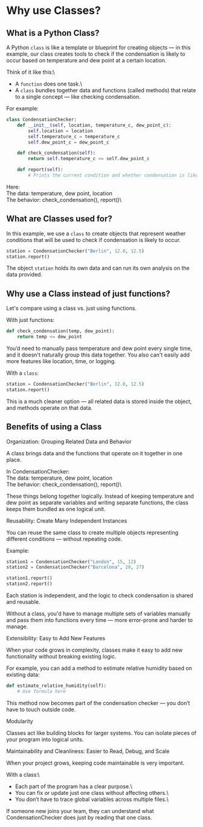 # Why use Classes?

## What is a Python Class?

A Python `class` is like a template or blueprint for creating objects — in this example, our class 
creates tools to check if the condensation is likely to occur based on temperature and dew point at
a certain location.

Think of it like this:\
- A `function` does one task.\
- A `class` bundles together data and functions (called methods) that relate to a single concept — 
like checking condensation.

For example:
```py
class CondensationChecker:
    def __init__(self, location, temperature_c, dew_point_c):
        self.location = location
        self.temperature_c = temperature_c
        self.dew_point_c = dew_point_c

    def check_condensation(self):
        return self.temperature_c <= self.dew_point_c

    def report(self):
        # Prints the current condition and whether condensation is likely
```

Here:\
The data: temperature, dew point, location\
The behavior: check_condensation(), report()\

## What are Classes used for?

In this example, we use a `class` to create objects that represent weather conditions that will be
used to check if condensation is likely to occur.

```py
station = CondensationChecker("Berlin", 12.0, 12.5)
station.report()
```

The object `station` holds its own data and can run its own analysis on the data provided.


## Why use a Class instead of just functions?

Let's compare using a class vs. just using functions.

With just functions:

```py
def check_condensation(temp, dew_point):
    return temp <= dew_point
```

You’d need to manually pass temperature and dew point every single time, and it doesn't naturally 
group this data together. You also can't easily add more features like location, time, or logging.

With a `class`:
```py
station = CondensationChecker("Berlin", 12.0, 12.5)
station.report()
```
This is a much cleaner option — all related data is stored inside the object, and methods operate 
on that data.

## Benefits of using a Class

Organization: Grouping Related Data and Behavior

A class brings data and the functions that operate on it together in one place.

In CondensationChecker:\
The data: temperature, dew point, location\
The behavior: check_condensation(), report()\

These things belong together logically. Instead of keeping temperature and dew point as separate 
variables and writing separate functions, the class keeps them bundled as one logical unit.


Reusability: Create Many Independent Instances

You can reuse the same class to create multiple objects representing different conditions — 
without repeating code.

Example:
```py
station1 = CondensationChecker("London", 15, 12)
station2 = CondensationChecker("Barcelona", 28, 27)

station1.report()
station2.report()
```

Each station is independent, and the logic to check condensation is shared and reusable.

Without a class, you'd have to manage multiple sets of variables manually and pass them into 
functions every time — more error-prone and harder to manage.


Extensibility: Easy to Add New Features

When your code grows in complexity, classes make it easy to add new functionality without breaking 
existing logic.

For example, you can add a method to estimate relative humidity based on existing data:
```py
def estimate_relative_humidity(self):
    # Use formula here
```

This method now becomes part of the condensation checker — you don’t have to touch outside code.


Modularity

Classes act like building blocks for larger systems. You can isolate pieces of your program into 
logical units.


Maintainability and Cleanliness: Easier to Read, Debug, and Scale

When your project grows, keeping code maintainable is very important.

With a class:\
- Each part of the program has a clear purpose.\
- You can fix or update just one class without affecting others.\
- You don’t have to trace global variables across multiple files.\

If someone new joins your team, they can understand what CondensationChecker does just by reading 
that one class.

